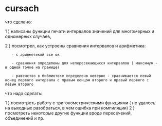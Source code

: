 # cursach


что сделано:

1 ) написаны функции печати интервалов значений для многомерных и одномерных случаев,

2 ) посмотрел, как устроены сравнения интервалов и арифметика: 

       - с арифметикой все ок
       
       - сравнения определены для непересекающихся интервалов ( максимум - в одной точке на границе)
       
       - равенство в библиотеке определено неверно - сравнивается левый конец первого интервала с правым концом второго и правый первого с левым второго
       
      
что надо сделать:

1 ) посмотреть работу с тригонометрическими функциями ( не удалось на выходных разобраться, в чем ошибка при компиляции)
2 ) посмотреть некоторые другие функции вроде пересечений, объединений и пр.
